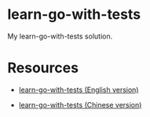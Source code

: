 # learn-go-with-tests
My learn-go-with-tests solution.

# Resources
- [learn-go-with-tests (English version)](https://quii.gitbook.io/learn-go-with-tests)

- [learn-go-with-tests (Chinese version)](https://studygolang.gitbook.io/)